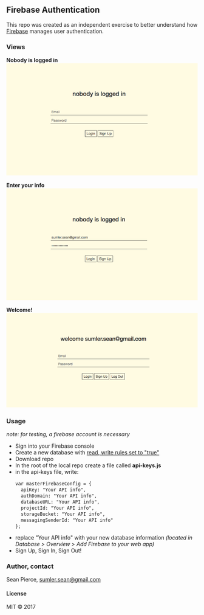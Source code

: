 ## Firebase Authentication

This repo was created as an independent exercise to better understand how <a href="https://firebase.google.com">Firebase</a> manages user authentication.

### Views

**Nobody is logged in**  
![](img/nobody.png)

**Enter your info**  
![](img/enter-info.png)

**Welcome!**  
![](img/welcome.png)


### Usage
_note: for testing, a firebase account is necessary_
* Sign into your Firebase console
* Create a new database with <a href="https://firebase.google.com/docs/database/security/quickstart">read, write rules set to "true"</a>
* Download repo
* In the root of the local repo create a file called **api-keys.js**  
* in the api-keys file, write:
  ```
  var masterFirebaseConfig = {
    apiKey: "Your API info",
    authDomain: "Your API info",
    databaseURL: "Your API info",
    projectId: "Your API info",
    storageBucket: "Your API info",
    messagingSenderId: "Your API info"
  };
  ```
* replace "Your API info" with your new database information _(located in Database > Overview > Add Firebase to your web app)_
* Sign Up, Sign In, Sign Out!

### Author, contact
Sean Pierce, sumler.sean@gmail.com

#### License
MIT &copy; 2017
